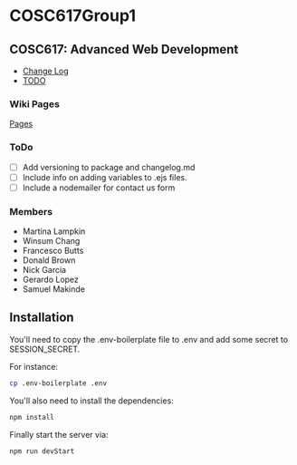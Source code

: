 # COSC617Group1
## COSC617: Advanced Web Development

- [Change Log](changelog.md)
- [TODO](TODO.md)


### Wiki Pages
[Pages](https://github.com/francesc0bGH/COSC617Group1/wiki/pages)

### ToDo

- [ ] Add versioning to package and changelog.md
- [ ] Include info on adding variables to .ejs files.
- [ ] Include a nodemailer for contact us form

### Members
- Martina Lampkin
- Winsum Chang
- Francesco Butts
- Donald Brown
- Nick Garcia
- Gerardo Lopez
- Samuel Makinde


## Installation
You'll need to copy the .env-boilerplate file to .env and add some secret to SESSION_SECRET.

For instance:
```zsh
cp .env-boilerplate .env
```

You'll also need to install the dependencies:

```zsh
npm install
```

Finally start the server via:

```
npm run devStart
```
